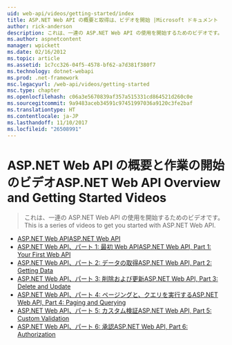 ```yaml
---
uid: web-api/videos/getting-started/index
title: ASP.NET Web API の概要と取得は、ビデオを開始 |Microsoft ドキュメント
author: rick-anderson
description: これは、一連の ASP.NET Web API の使用を開始するためのビデオです。
ms.author: aspnetcontent
manager: wpickett
ms.date: 02/16/2012
ms.topic: article
ms.assetid: 1c7cc326-04f5-4578-bf62-a7d381f380f7
ms.technology: dotnet-webapi
ms.prod: .net-framework
msc.legacyurl: /web-api/videos/getting-started
msc.type: chapter
ms.openlocfilehash: c06a3e5670839af357a515331cd864521d260c0e
ms.sourcegitcommit: 9a9483aceb34591c97451997036a9120c3fe2baf
ms.translationtype: HT
ms.contentlocale: ja-JP
ms.lasthandoff: 11/10/2017
ms.locfileid: "26508991"
---
```

<a name="aspnet-web-api-overview-and-getting-started-videos"></a><span data-ttu-id="72ed7-103">ASP.NET Web API の概要と作業の開始のビデオ</span><span class="sxs-lookup"><span data-stu-id="72ed7-103">ASP.NET Web API Overview and Getting Started Videos</span></span>
====================
> <span data-ttu-id="72ed7-104">これは、一連の ASP.NET Web API の使用を開始するためのビデオです。</span><span class="sxs-lookup"><span data-stu-id="72ed7-104">This is a series of videos to get you started with ASP.NET Web API.</span></span>


- [<span data-ttu-id="72ed7-105">ASP.NET Web API</span><span class="sxs-lookup"><span data-stu-id="72ed7-105">ASP.NET Web API</span></span>](aspnet-web-api.md)
- [<span data-ttu-id="72ed7-106">ASP.NET Web API、パート 1: 最初 Web API</span><span class="sxs-lookup"><span data-stu-id="72ed7-106">ASP.NET Web API, Part 1: Your First Web API</span></span>](your-first-web-api.md)
- [<span data-ttu-id="72ed7-107">ASP.NET Web API、パート 2: データの取得</span><span class="sxs-lookup"><span data-stu-id="72ed7-107">ASP.NET Web API, Part 2: Getting Data</span></span>](getting-data.md)
- [<span data-ttu-id="72ed7-108">ASP.NET Web API、パート 3: 削除および更新</span><span class="sxs-lookup"><span data-stu-id="72ed7-108">ASP.NET Web API, Part 3: Delete and Update</span></span>](delete-and-update.md)
- [<span data-ttu-id="72ed7-109">ASP.NET Web API、パート 4: ページングと、クエリを実行する</span><span class="sxs-lookup"><span data-stu-id="72ed7-109">ASP.NET Web API, Part 4: Paging and Querying</span></span>](paging-and-querying.md)
- [<span data-ttu-id="72ed7-110">ASP.NET Web API、パート 5: カスタム検証</span><span class="sxs-lookup"><span data-stu-id="72ed7-110">ASP.NET Web API, Part 5: Custom Validation</span></span>](custom-validation.md)
- [<span data-ttu-id="72ed7-111">ASP.NET Web API、パート 6: 承認</span><span class="sxs-lookup"><span data-stu-id="72ed7-111">ASP.NET Web API, Part 6: Authorization</span></span>](authorization.md)
